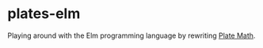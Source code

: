 # plates-elm

Playing around with the Elm programming language by rewriting [Plate Math](https://github.com/henry/plates).
